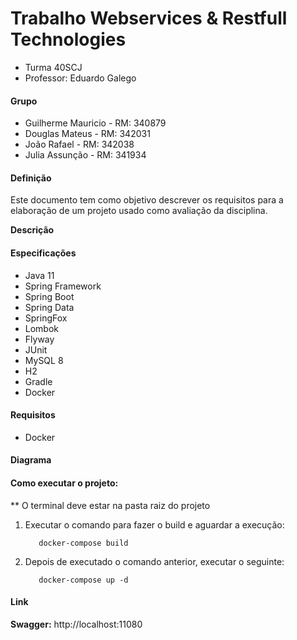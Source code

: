 # Trabalho Webservices & Restfull Technologies

- Turma 40SCJ
- Professor: Eduardo Galego

#### Grupo

- Guilherme Mauricio - RM: 340879
- Douglas Mateus - RM: 342031
- João Rafael - RM: 342038
- Julia Assunção - RM: 341934

#### Definição

Este documento tem como objetivo descrever os requisitos para a elaboração de um projeto usado como avaliação da disciplina.

**Descrição**

#### Especificações

- Java 11
- Spring Framework
- Spring Boot
- Spring Data
- SpringFox
- Lombok
- Flyway
- JUnit
- MySQL 8
- H2
- Gradle
- Docker

#### Requisitos

- Docker

#### Diagrama

#### Como executar o projeto:

\*\* O terminal deve estar na pasta raiz do projeto

1. Executar o comando para fazer o build e aguardar a execução:

   ```
      docker-compose build
   ```

2. Depois de executado o comando anterior, executar o seguinte:

   ```
      docker-compose up -d
   ```

#### Link

**Swagger:** http://localhost:11080
